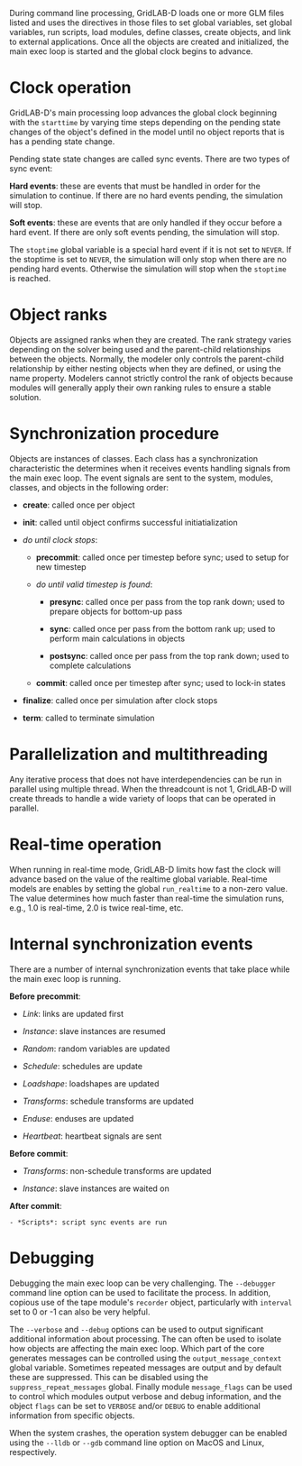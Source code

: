 During command line processing, GridLAB-D loads one or more GLM files listed and uses the directives in those files to set global variables, set global variables, run scripts, load modules, define classes, create objects, and link to external applications. Once all the objects are created and initialized, the main exec loop is started and the global clock begins to advance.

# Clock operation

GridLAB-D's main processing loop advances the global clock beginning with the `starttime` by varying time steps depending on the pending state changes of the object's defined in the model until no object reports that is has a pending state change.

Pending state state changes are called sync events. There are two types of sync event:

**Hard events**: these are events that must be handled in order for the simulation to continue. If there are no hard events pending, the simulation will stop.

**Soft events**: these are events that are only handled if they occur before a hard event. If there are only soft events pending, the simulation will stop.

The `stoptime` global variable is a special hard event if it is not set to `NEVER`. If the stoptime is set to `NEVER`, the simulation will only stop when there are no pending hard events. Otherwise the simulation will stop when the `stoptime` is reached.

# Object ranks

Objects are assigned ranks when they are created. The rank strategy varies depending on the solver being used and the parent-child relationships between the objects. Normally, the modeler only controls the parent-child relationship by either nesting objects when they are defined, or using the name property. Modelers cannot strictly control the rank of objects because modules will generally apply their own ranking rules to ensure a stable solution.

# Synchronization procedure

Objects are instances of classes. Each class has a synchronization characteristic the determines when it receives events handling signals from the main exec loop. The event signals are sent to the system, modules, classes, and objects in the following order:

- **create**: called once per object

- **init**: called until object confirms successful initiatialization

- *do until clock stops*:

    - **precommit**: called once per timestep before sync; used to setup for new timestep

    - *do until valid timestep is found*:

        - **presync**: called once per pass from the top rank down; used to prepare objects for bottom-up pass
        
        - **sync**: called once per pass from the bottom rank up; used to perform main calculations in objects
        
        - **postsync**: called once per pass from the top rank down; used to complete calculations

    - **commit**: called once per timestep after sync; used to lock-in states

- **finalize**: called once per simulation after clock stops 

- **term**: called to terminate simulation

# Parallelization and multithreading

Any iterative process that does not have interdependencies can be run in parallel using multiple thread. When the threadcount is not 1, GridLAB-D will create threads to handle a wide variety of loops that can be operated in parallel.

# Real-time operation

When running in real-time mode, GridLAB-D limits how fast the clock will advance based on the value of the realtime global variable. Real-time models are enables by setting the global `run_realtime` to a non-zero value.  The value determines how much faster than real-time the simulation runs, e.g., 1.0 is real-time, 2.0 is twice real-time, etc.

# Internal synchronization events

There are a number of internal synchronization events that take place while the main exec loop is running.

**Before precommit**:

- *Link*: links are updated first

- *Instance*: slave instances are resumed 
    
- *Random*: random variables are updated 
    
- *Schedule*: schedules are update 
    
- *Loadshape*: loadshapes are updated 
    
- *Transforms*: schedule transforms are updated 
    
- *Enduse*: enduses are updated
    
- *Heartbeat*: heartbeat signals are sent

**Before commit**:

- *Transforms*: non-schedule transforms are updated

- *Instance*: slave instances are waited on

**After commit**:

    - *Scripts*: script sync events are run

# Debugging

Debugging the main exec loop can be very challenging. The `--debugger` command line option can be used to facilitate the process. In addition, copious use of the tape module's `recorder` object, particularly with `interval` set to 0 or -1 can also be very helpful.

The `--verbose` and `--debug` options can be used to output significant additional information about processing.  The can often be used to isolate how objects are affecting the main exec loop.  Which part of the core generates messages can be controlled using the `output_message_context` global variable. Sometimes repeated messages are output and by default these are suppressed. This can be disabled using the `suppress_repeat_messages` global. Finally module `message_flags` can be used to control which modules output verbose and debug information, and the object `flags` can be set to `VERBOSE` and/or `DEBUG` to enable additional information from specific objects.

When the system crashes, the operation system debugger can be enabled using the `--lldb` or `--gdb` command line option on  MacOS and Linux, respectively.  
